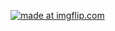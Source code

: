 
<a href="https://imgflip.com/gif/27f64n"><img src="https://i.imgflip.com/27f64n.gif" title="made at imgflip.com"/></a>
